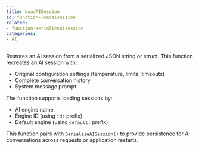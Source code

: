 ```yaml
---
title: LoadAISession
id: function-loadaisession
related:
- function-serializeaisession
categories:
- AI
---
```


Restores an AI session from a serialized JSON string or struct. This function recreates an AI session with:

- Original configuration settings (temperature, limits, timeouts)
- Complete conversation history
- System message prompt

The function supports loading sessions by:

- AI engine name
- Engine ID (using `id:` prefix)
- Default engine (using `default:` prefix)

This function pairs with `SerializeAISession()` to provide persistence for AI conversations across requests or application restarts.